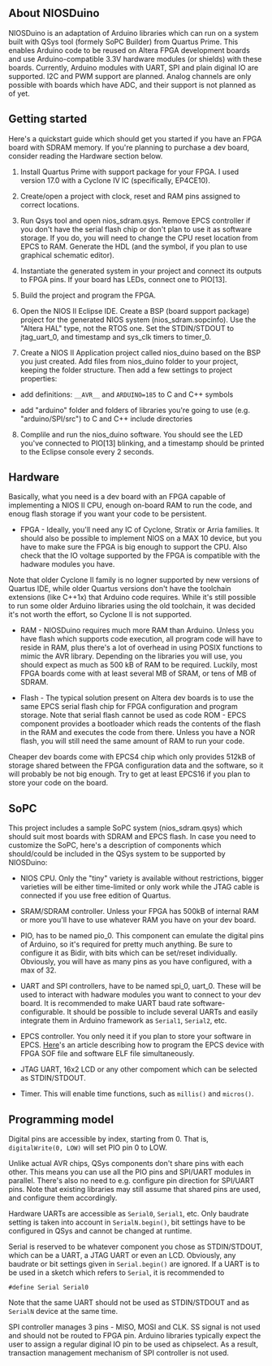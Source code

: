 
About NIOSDuino
---------------

NIOSDuino is an adaptation of Arduino libraries which can run on a system
built with QSys tool (formely SoPC Builder) from Quartus Prime. This
enables Arduino code to be reused on Altera FPGA development boards and
use Arduino-compatible 3.3V hardware modules (or shields) with these boards.
Currently, Arduino modules with UART, SPI and plain diginal IO are supported.
I2C and PWM support are planned. Analog channels are only possible with
boards which have ADC, and their support is not planned as of yet.

Getting started
---------------

Here's a quickstart guide which should get you started if you have an FPGA
board with SDRAM memory. If you're planning to purchase a dev board, consider
reading the Hardware section below.

1. Install Quartus Prime with support package for your FPGA. I used version
17.0 with a Cyclone IV IC (specifically, EP4CE10).

2. Create/open a project with clock, reset and RAM pins assigned to correct
locations.

3. Run Qsys tool and open nios_sdram.qsys. Remove EPCS controller if you
don't have the serial flash chip or don't plan to use it as software storage.
If you do, you will need to change the CPU reset location from EPCS to RAM.
Generate the HDL (and the symbol, if you plan to use graphical schematic
editor).

4. Instantiate the generated system in your project and connect its outputs
to FPGA pins. If your board has LEDs, connect one to PIO[13].

5. Build the project and program the FPGA.

6. Open the NIOS II Eclipse IDE. Create a BSP (board support package) project
for the generated NIOS system (nios_sdram.sopcinfo). Use the "Altera HAL"
type, not the RTOS one. Set the STDIN/STDOUT to jtag_uart_0, and timestamp
and sys_clk timers to timer_0.

7. Create a NIOS II Application project called nios_duino based on the BSP
you just created. Add files from nios_duino folder to your project, keeping
the folder structure. Then add a few settings to project properties:

 - add definitions: `__AVR__` and `ARDUINO=185` to C and C++ symbols

 - add "arduino" folder and folders of libraries you're going to use
(e.g. "arduino/SPI/src") to C and C++ include directories

8. Complile and run the nios_duino software. You should see the LED you've
connected to PIO[13] blinking, and a timestamp should be printed to the
Eclipse console every 2 seconds.

Hardware
--------

Basically, what you need is a dev board with an FPGA capable of implementing
a NIOS II CPU, enough on-board RAM to run the code, and enoug flash storage
if you want your code to be persistent.

- FPGA - Ideally, you'll need any IC of Cyclone, Stratix or Arria families.
It should also be possible to implement NIOS on a MAX 10 device, but you
have to make sure the FPGA is big enough to support the CPU. Also check
that the IO voltage supported by the FPGA is compatible with the hadware
modules you have.

Note that older Cyclone II family is no logner supported by new versions
of Quartus IDE, while older Quartus versions don't have the toolchain
extensions (like C++1x) that Arduino code requires. While it's still
possible to run some older Arduino libraries using the old toolchain, it
was decided it's not worth the effort, so Cyclone II is not supported.

- RAM - NIOSDuino requires much more RAM than Arduino. Unless you have flash
which supports code execution, all program code will have to reside in RAM,
plus there's a lot of overhead in using POSIX functions to mimic the AVR
library. Depending on the libraries you will use, you should expect as much
as 500 kB of RAM to be required. Luckily, most FPGA boards come with at least
several MB of SRAM, or tens of MB of SDRAM.

- Flash - The typical solution present on Altera dev boards is to use the same
EPCS serial flash chip for FPGA configuration and program storage. Note that
serial flash cannot be used as code ROM - EPCS component provides a bootloader
which reads the contents of the flash in the RAM and executes the code from
there. Unless you have a NOR flash, you will still need the same amount of RAM
to run your code.

Cheaper dev boards come with EPCS4 chip which only provides 512kB of storage
shared between the FPGA configuration data and the software, so it will
probably be not big enough. Try to get at least EPCS16 if you plan to store
your code on the board.

SoPC
----

This project includes a sample SoPC system (nios_sdram.qsys) which should
suit most boards with SDRAM and EPCS flash. In case you need to customize
the SoPC, here's a description of components which should/could be included
in the QSys system to be supported by NIOSDuino:

- NIOS CPU. Only the "tiny" variety is available without restrictions,
bigger varieties will be either time-limited or only work while the JTAG
cable is connected if you use free edition of Quartus.

- SRAM/SDRAM controller. Unless your FPGA has 500kB of internal RAM or more
you'll have to use whatever RAM you have on your dev board.

- PIO, has to be named pio_0. This component can emulate the digital pins
of Arduino, so it's required for pretty much anything. Be sure to configure
it as Bidir, with bits which can be set/reset individually. Obviously, you
will have as many pins as you have configured, with a max of 32.

- UART and SPI controllers, have to be named spi_0, uart_0. These
will be used to interact with hadware modules you want to connect to your
dev board. It is recommended to make UART baud rate software-configurable.
It should be possible to include several UARTs and easily integrate them
in Arduino framework as `Serial1`, `Serial2`, etc.

- EPCS controller. You only need it if you plan to store your software in EPCS.
[Here](https://www.altera.com/support/support-resources/knowledge-base/solutions/rd04112006_450.html)'s
an article describing how to program the EPCS device with FPGA SOF file and
software ELF file simultaneously.

- JTAG UART, 16x2 LCD or any other compoment which can be selected as
STDIN/STDOUT.

- Timer. This will enable time functions, such as `millis()` and `micros()`.

Programming model
-----------------

Digital pins are accessible by index, starting from 0. That is,
`digitalWrite(0, LOW)` will set PIO pin 0 to LOW.

Unlike actual AVR chips, QSys components don't share pins with each other.
This means you can use all the PIO pins and SPI/UART modules in parallel.
There's also no need to e.g. configure pin direction for SPI/UART pins.
Note that existing libraries may still assume that shared pins are used, and
configure them accordingly.

Hardware UARTs are accessible as `Serial0`, `Serial1`, etc. Only baudrate
setting is taken into account in `SerialN.begin()`, bit settings have to be
configured in QSys and cannot be changed at runtime.

Serial is reserved to be whatever component you chose as STDIN/STDOUT,
which can be a UART, a JTAG UART or even an LCD. Obviously, any baudrate
or bit settings given in `Serial.begin()` are ignored. If a UART is to be
used in a sketch which refers to `Serial`, it is recommended to

    #define Serial Serial0

Note that the same UART should not be used as STDIN/STDOUT and as `SerialN`
device at the same time.

SPI controller manages 3 pins - MISO, MOSI and CLK. SS signal is not used
and should not be routed to FPGA pin. Arduino libraries typically expect
the user to assign a regular diginal IO pin to be used as chipselect. As
a result, transaction management mechanism of SPI controller is not used.
